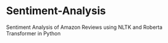 # Sentiment-Analysis
Sentiment Analysis of Amazon Reviews using NLTK and Roberta Transformer in Python
